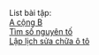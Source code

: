 List bài tập:  
[A cộng B](https://oj.vnoi.info/problem/post)  
[Tìm số nguyên tố](https://oj.vnoi.info/problem/pnumber)  
[Lập lịch sửa chữa ô tô](https://oj.vnoi.info/src/8727226)  


